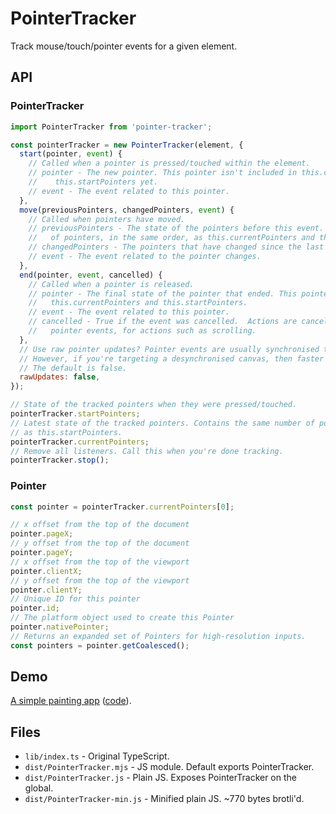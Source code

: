 # PointerTracker

Track mouse/touch/pointer events for a given element.

## API

### PointerTracker

```js
import PointerTracker from 'pointer-tracker';

const pointerTracker = new PointerTracker(element, {
  start(pointer, event) {
    // Called when a pointer is pressed/touched within the element.
    // pointer - The new pointer. This pointer isn't included in this.currentPointers or
    //    this.startPointers yet.
    // event - The event related to this pointer.
  },
  move(previousPointers, changedPointers, event) {
    // Called when pointers have moved.
    // previousPointers - The state of the pointers before this event. This contains the same number
    //   of pointers, in the same order, as this.currentPointers and this.startPointers.
    // changedPointers - The pointers that have changed since the last move callback.
    // event - The event related to the pointer changes.
  },
  end(pointer, event, cancelled) {
    // Called when a pointer is released.
    // pointer - The final state of the pointer that ended. This pointer is now absent from
    //   this.currentPointers and this.startPointers.
    // event - The event related to this pointer.
    // cancelled - True if the event was cancelled.  Actions are cancelled when the OS takes over
    //   pointer events, for actions such as scrolling.
  },
  // Use raw pointer updates? Pointer events are usually synchronised to requestAnimationFrame.
  // However, if you're targeting a desynchronised canvas, then faster 'raw' updates are better.
  // The default is false.
  rawUpdates: false,
});

// State of the tracked pointers when they were pressed/touched.
pointerTracker.startPointers;
// Latest state of the tracked pointers. Contains the same number of pointers, and in the same order
// as this.startPointers.
pointerTracker.currentPointers;
// Remove all listeners. Call this when you're done tracking.
pointerTracker.stop();
```

### Pointer

```js
const pointer = pointerTracker.currentPointers[0];

// x offset from the top of the document
pointer.pageX;
// y offset from the top of the document
pointer.pageY;
// x offset from the top of the viewport
pointer.clientX;
// y offset from the top of the viewport
pointer.clientY;
// Unique ID for this pointer
pointer.id;
// The platform object used to create this Pointer
pointer.nativePointer;
// Returns an expanded set of Pointers for high-resolution inputs.
const pointers = pointer.getCoalesced();
```

## Demo

[A simple painting app](https://pointer-tracker-demo.glitch.me/) ([code](https://glitch.com/edit/#!/pointer-tracker-demo?path=public/index.html)).

## Files

- `lib/index.ts` - Original TypeScript.
- `dist/PointerTracker.mjs` - JS module. Default exports PointerTracker.
- `dist/PointerTracker.js` - Plain JS. Exposes PointerTracker on the global.
- `dist/PointerTracker-min.js` - Minified plain JS. ~770 bytes brotli'd.
